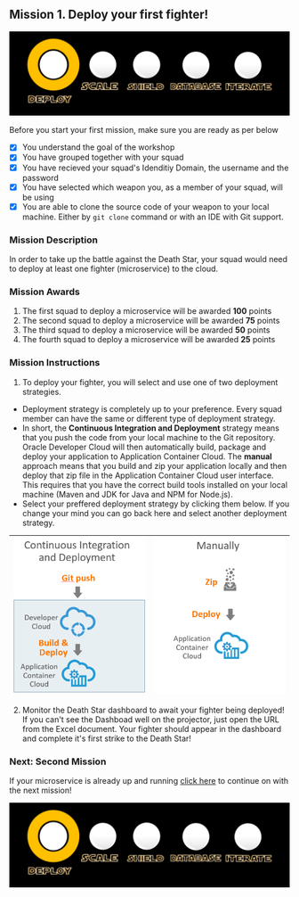## Mission 1. Deploy your first fighter! ##

![Mission1](MapDeployMission.PNG)

Before you start your first mission, make sure you are ready as per below 

- [x] You understand the goal of the workshop
- [x] You have grouped together with your squad
- [x] You have recieved your squad's Idenditiy Domain, the username and the password
- [x] You have selected which weapon you, as a member of your squad, will be using
- [x] You are able to clone the source code of your weapon to your local machine. Either by ```git clone``` command or with an IDE with Git support.

### Mission Description ###

In order to take up the battle against the Death Star, your squad would need to deploy at least one fighter (microservice) to the cloud. 

### Mission Awards ###

1. The first squad to deploy a microservice will be awarded **100** points
2. The second squad to deploy a microservice will be awarded **75** points
3. The third squad to deploy a microservice will be awarded **50** points
4. The fourth squad to deploy a microservice will be awarded **25** points

### Mission Instructions ###

1. To deploy your fighter, you will select and use one of two deployment strategies.
+ Deployment strategy is completely up to your preference. Every squad member can have the same or different type of deployment strategy.
+ In short, the **Continuous Integration and Deployment** strategy means that you push the code from your local machine to the Git repository. Oracle Developer Cloud will then automatically build, package and deploy your application to Application Container Cloud. The **manual** approach means that you build and zip your application locally and then deploy that zip file in the Application Container Cloud user interface. This requires that you have the correct build tools installed on your local machine (Maven and JDK for Java and NPM for Node.js).
+ Select your preffered deployment strategy by clicking them below. If you change your mind you can go back here and select another deployment strategy.

| [![Continuous](../cicd.png)](../deployment/cicd.md)  | [![Manual](../manually.png)](../deployment/manually.md)
|:---:|:---:

2. Monitor the Death Star dashboard to await your fighter being deployed! If you can't see the Dashboad well on the projector, just open the URL from the Excel document. Your fighter should appear in the dashboard and complete it's first strike to the Death Star!

### Next: Second Mission ###

If your microservice is already up and running [click here](scale.md) to continue on with the next mission!

![Mission1](MapDeployMission.PNG)

